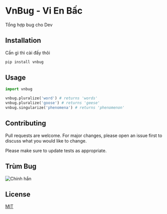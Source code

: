 # VnBug - Vi En Bấc

Tổng hợp bug cho Dev

## Installation

Cần gì thì cài đấy thôi

```bash
pip install vnbug
```

## Usage

```python
import vnbug

vnbug.pluralize('word') # returns 'words'
vnbug.pluralize('goose') # returns 'geese'
vnbug.singularize('phenomena') # returns 'phenomenon'
```

## Contributing
Pull requests are welcome. For major changes, please open an issue first to discuss what you would like to change.

Please make sure to update tests as appropriate.

## Trùm Bug
![Chính hắn](https://imagizer.imageshack.com/img923/5789/YU6Qqm.jpg)

## License
[MIT](https://choosealicense.com/licenses/mit/)
